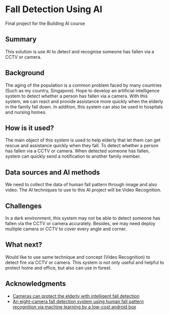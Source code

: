 <!-- This is the markdown template for the final project of the Building AI course, 
created by Reaktor Innovations and University of Helsinki. 
Copy the template, paste it to your GitHub README and edit! -->

# Fall Detection Using AI

Final project for the Building AI course

## Summary

This solution is use AI to detect and recognise someone has fallen via a CCTV or camera.


## Background

The aging of the population is a common problem faced by many countries (Such as my country, Singapore). Hope to develop an artificial intelligence system to detect whether a person has fallen via a camera. With this system, we can react and provide assistance more quickly when the elderly in the family fall down. In addition, this system can also be used in hospitals and nursing homes.


## How is it used?

The main object of this system is used to help elderly that let them can get rescue and assistance quickly when they fall. To detect whether a person has fallen via a CCTV or camera. When detected someone has fallen, system can quickly send a notification to another family member.


## Data sources and AI methods
We need to collect the data of human fall pattern through image and also video. The AI techniques to use to this AI project will be Video Recognition.

## Challenges

In a dark environment, this system may not be able to detect someone has fallen via the CCTV or camera accurately. Besides, we may need deploy multiple camera or CCTV to cover every angle and corner.

## What next?

Would like to use same technique and concept (Video Recognition) to detect fire via CCTV or camera. This system is not only useful and helpful to protect home and office, but also can use in forest. 


## Acknowledgments

* [Cameras can protect the elderly with intelligent fall detection](https://www.securityworldmarket.com/int/News/Themes/cameras-can-protect-the-elderly-with-intelligent-fall-detection)
* [An eight-camera fall detection system using human fall pattern recognition via machine learning by a low-cost android box](https://www.nature.com/articles/s41598-021-81115-9)
